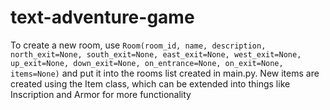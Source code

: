 # text-adventure-game

To create a new room, use `Room(room_id, name, description, north_exit=None, south_exit=None, east_exit=None, west_exit=None, up_exit=None, down_exit=None, on_entrance=None, on_exit=None, items=None)` and put it into the rooms list created in main.py. New items are created using the Item class, which can be extended into things like Inscription and Armor for more functionality
